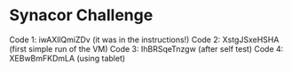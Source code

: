 # Synacor Challenge

Code 1: iwAXllQmiZDv (it was in the instructions!)
Code 2: XstgJSxeHSHA (first simple run of the VM)
Code 3: IhBRSqeTnzgw (after self test)
Code 4: XEBwBmFKDmLA (using tablet)
